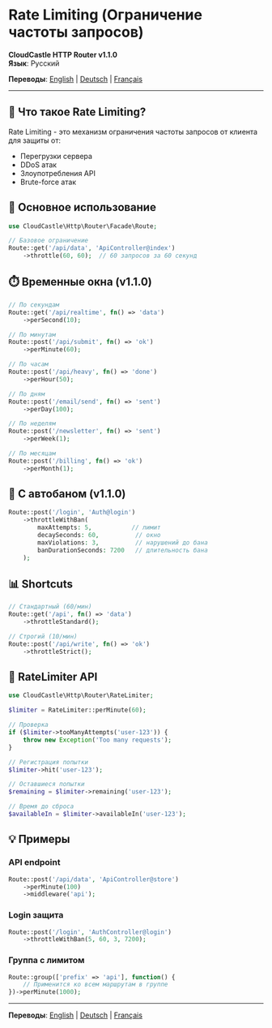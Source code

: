 # Rate Limiting (Ограничение частоты запросов)

**CloudCastle HTTP Router v1.1.0**  
**Язык**: Русский

**Переводы**: [English](../../en/documentation/rate-limiting.md) | [Deutsch](../../de/documentation/rate-limiting.md) | [Français](../../fr/documentation/rate-limiting.md)

---

## 🎯 Что такое Rate Limiting?

Rate Limiting - это механизм ограничения частоты запросов от клиента для защиты от:
- Перегрузки сервера
- DDoS атак
- Злоупотребления API
- Brute-force атак

## 🚀 Основное использование

```php
use CloudCastle\Http\Router\Facade\Route;

// Базовое ограничение
Route::get('/api/data', 'ApiController@index')
    ->throttle(60, 60);  // 60 запросов за 60 секунд
```

## ⏱️ Временные окна (v1.1.0)

```php
// По секундам
Route::get('/api/realtime', fn() => 'data')
    ->perSecond(10);

// По минутам
Route::post('/api/submit', fn() => 'ok')
    ->perMinute(60);

// По часам
Route::post('/api/heavy', fn() => 'done')
    ->perHour(50);

// По дням
Route::post('/email/send', fn() => 'sent')
    ->perDay(100);

// По неделям
Route::post('/newsletter', fn() => 'sent')
    ->perWeek(1);

// По месяцам
Route::post('/billing', fn() => 'ok')
    ->perMonth(1);
```

## 🚫 С автобаном (v1.1.0)

```php
Route::post('/login', 'Auth@login')
    ->throttleWithBan(
        maxAttempts: 5,           // лимит
        decaySeconds: 60,          // окно
        maxViolations: 3,          // нарушений до бана
        banDurationSeconds: 7200   // длительность бана
    );
```

## 📊 Shortcuts

```php
// Стандартный (60/мин)
Route::get('/api', fn() => 'data')
    ->throttleStandard();

// Строгий (10/мин)
Route::post('/api/write', fn() => 'ok')
    ->throttleStrict();
```

## 🔧 RateLimiter API

```php
use CloudCastle\Http\Router\RateLimiter;

$limiter = RateLimiter::perMinute(60);

// Проверка
if ($limiter->tooManyAttempts('user-123')) {
    throw new Exception('Too many requests');
}

// Регистрация попытки
$limiter->hit('user-123');

// Оставшиеся попытки
$remaining = $limiter->remaining('user-123');

// Время до сброса
$availableIn = $limiter->availableIn('user-123');
```

## 💡 Примеры

### API endpoint
```php
Route::post('/api/data', 'ApiController@store')
    ->perMinute(100)
    ->middleware('api');
```

### Login защита
```php
Route::post('/login', 'AuthController@login')
    ->throttleWithBan(5, 60, 3, 7200);
```

### Группа с лимитом
```php
Route::group(['prefix' => 'api'], function() {
    // Применится ко всем маршрутам в группе
})->perMinute(1000);
```

---

**Переводы**: [English](../../en/documentation/rate-limiting.md) | [Deutsch](../../de/documentation/rate-limiting.md) | [Français](../../fr/documentation/rate-limiting.md)
